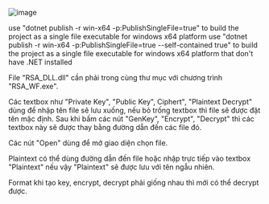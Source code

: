 ![image](https://github.com/ptg14/RSA-Windows-Form/assets/144470842/11c0b308-5969-431d-9b29-3e8314c13763)

use "dotnet publish -r win-x64 -p:PublishSingleFile=true" to build the project as a single file executable for windows x64 platform
use "dotnet publish -r win-x64 -p:PublishSingleFile=true --self-contained true" to build the project as a single file executable for windows x64 platform that don't have .NET installed

File "RSA_DLL.dll" cần phải trong cùng thư mục với chương trình "RSA_WF.exe".

Các textbox như "Private Key", "Public Key", Ciphert", "Plaintext Decrypt" dùng để nhập tên file sẽ lưu xuống, nếu bỏ trống textbox thì file sẽ được đặt tên mặc định.
Sau khi bấm các nút "GenKey", "Encrypt", "Decrypt" thì các textbox này sẽ được thay bằng đường dẫn đến các file đó.

Các nút "Open" dùng để mở giao diện chọn file.

Plaintext có thể dùng đường dẫn đến file hoặc nhập trực tiếp vào textbox "Plaintext" nếu vậy "Plaintext" sẽ được lưu với tên ngẫu nhiên.

Format khi tạo key, encrypt, decrypt phải giống nhau thì mới có thể decrypt được.
